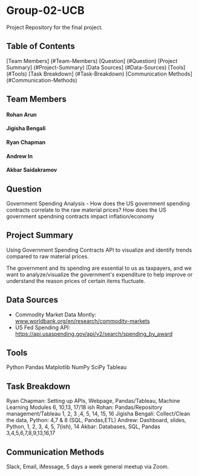 # Group-02-UCB
Project Repository for the final project.

## Table of Contents
[Team Members] (#Team-Members)
[Question] (#Question)
[Project Summary] (#Project-Summary)
[Data Sources] (#Data-Sources)
[Tools] (#Tools)
[Task Breakdown] (#Task-Breakdown)
[Communication Methods] (#Communication-Methods)
 
## Team Members
#### Rohan Arun
#### Jigisha Bengali
#### Ryan Chapman
#### Andrew In
#### Akbar Saidakramov

## Question
Government Spending Analysis - 
How does the US government spending contracts correlate to the raw material prices?
How does the US government spendning contracts impact inflation/economy

## Project Summary
Using Government Spending Contracts API to visualize and identify trends compared to raw material prices.

The government and its spending are essential to us as taxpayers, and we want to analyze/visualize the government's expenditure to help improve or understand the reason prices of certain items fluctuate.

## Data Sources
 - Commodity Market Data Montly: www.worldbank.org/en/research/commodity-markets
 - US Fed Spending API: https://api.usaspending.gov/api/v2/search/spending_by_award

## Tools
Python
Pandas
Matplotlib
NumPy
SciPy
Tableau

## Task Breakdown
Ryan Chapman: Setting up APIs, Webpage, Pandas/Tableau, Machine Learning Modules 6, 10,13, 17/18 ish
Rohan: Pandas/Repository management/Tableau 1, 2, 3 ,4, 5, 14, 15, 16
Jigisha Bengali: Collect/Clean the data, Python: 4,7 & 8 (SQL, Pandas,ETL)
Andrew: Dashboard, slides, Python, 1, 2, 3, 4, 5, 7(ish), 14
Akbar: Databases, SQL, Pandas 3,4,5,6,7,8,9,13,16,17

## Communication Methods
Slack, Email, iMessage, 5 days a week general meetup via Zoom. 
